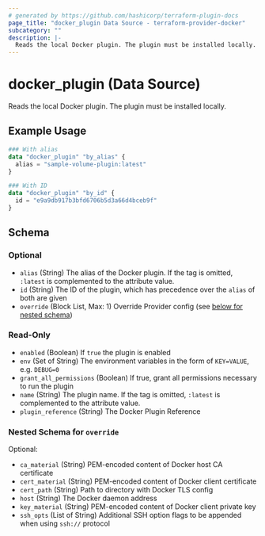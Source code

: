 ```yaml
---
# generated by https://github.com/hashicorp/terraform-plugin-docs
page_title: "docker_plugin Data Source - terraform-provider-docker"
subcategory: ""
description: |-
  Reads the local Docker plugin. The plugin must be installed locally.
---
```


# docker_plugin (Data Source)

Reads the local Docker plugin. The plugin must be installed locally.

## Example Usage

```terraform
### With alias
data "docker_plugin" "by_alias" {
  alias = "sample-volume-plugin:latest"
}

### With ID
data "docker_plugin" "by_id" {
  id = "e9a9db917b3bfd6706b5d3a66d4bceb9f"
}
```

<!-- schema generated by tfplugindocs -->
## Schema

### Optional

- `alias` (String) The alias of the Docker plugin. If the tag is omitted, `:latest` is complemented to the attribute value.
- `id` (String) The ID of the plugin, which has precedence over the `alias` of both are given
- `override` (Block List, Max: 1) Override Provider config (see [below for nested schema](#nestedblock--override))

### Read-Only

- `enabled` (Boolean) If `true` the plugin is enabled
- `env` (Set of String) The environment variables in the form of `KEY=VALUE`, e.g. `DEBUG=0`
- `grant_all_permissions` (Boolean) If true, grant all permissions necessary to run the plugin
- `name` (String) The plugin name. If the tag is omitted, `:latest` is complemented to the attribute value.
- `plugin_reference` (String) The Docker Plugin Reference

<a id="nestedblock--override"></a>
### Nested Schema for `override`

Optional:

- `ca_material` (String) PEM-encoded content of Docker host CA certificate
- `cert_material` (String) PEM-encoded content of Docker client certificate
- `cert_path` (String) Path to directory with Docker TLS config
- `host` (String) The Docker daemon address
- `key_material` (String) PEM-encoded content of Docker client private key
- `ssh_opts` (List of String) Additional SSH option flags to be appended when using `ssh://` protocol


